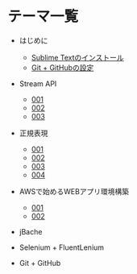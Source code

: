 # テーマ一覧

* はじめに
	* [Sublime Textのインストール](/Introduction/001/Introduction_001.html)
	* [Git + GitHubの設定](/Introduction/002/Introduction_002.html)

* Stream API
	* [001](/StreamAPI/001/StreamAPI_001.html)
	* [002](/StreamAPI/002/StreamAPI_002.html)
	* [003](/StreamAPI/003/StreamAPI_003.html)

* 正規表現
	* [001](/RegularExpression/001/RegularExpression_001.html)
	* [002](/RegularExpression/002/RegularExpression_002.html)
	* [003](/RegularExpression/003/RegularExpression_003.html)
	* [004](/RegularExpression/004/RegularExpression_004.html)

* AWSで始めるWEBアプリ環境構築
	* [001](/StartAWS/001/StartAWS_001.html)
	* [002](/StartAWS/002/StartAWS_002.html)

* jBache

* Selenium + FluentLenium

* Git + GitHub